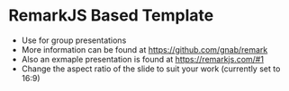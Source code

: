 # RemarkJS Based Template

- Use for group presentations
- More information can be found at https://github.com/gnab/remark 
- Also an exmaple presentation is found at https://remarkjs.com/#1 
- Change the aspect ratio of the slide to suit your work (currently set to 16:9)

